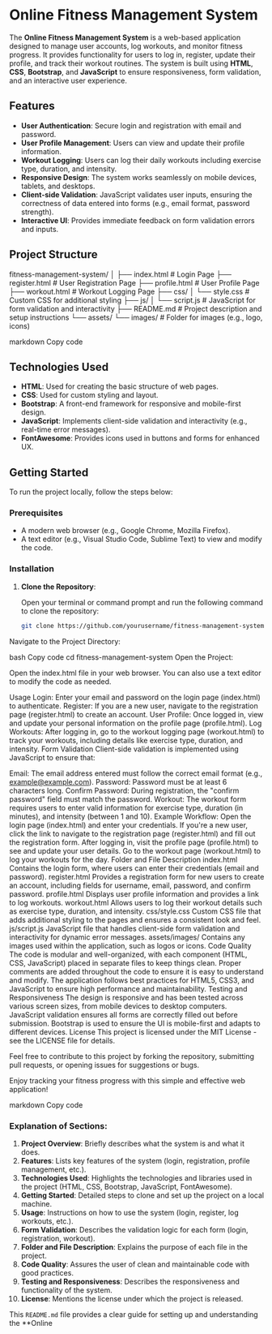 # Online Fitness Management System

The **Online Fitness Management System** is a web-based application designed to manage user accounts, log workouts, and monitor fitness progress. It provides functionality for users to log in, register, update their profile, and track their workout routines. The system is built using **HTML**, **CSS**, **Bootstrap**, and **JavaScript** to ensure responsiveness, form validation, and an interactive user experience.

## Features

- **User Authentication**: Secure login and registration with email and password.
- **User Profile Management**: Users can view and update their profile information.
- **Workout Logging**: Users can log their daily workouts including exercise type, duration, and intensity.
- **Responsive Design**: The system works seamlessly on mobile devices, tablets, and desktops.
- **Client-side Validation**: JavaScript validates user inputs, ensuring the correctness of data entered into forms (e.g., email format, password strength).
- **Interactive UI**: Provides immediate feedback on form validation errors and inputs.

## Project Structure

fitness-management-system/ │ ├── index.html # Login Page ├── register.html # User Registration Page ├── profile.html # User Profile Page ├── workout.html # Workout Logging Page ├── css/ │ └── style.css # Custom CSS for additional styling ├── js/ │ └── script.js # JavaScript for form validation and interactivity ├── README.md # Project description and setup instructions └── assets/ └── images/ # Folder for images (e.g., logo, icons)

markdown
Copy code

## Technologies Used

- **HTML**: Used for creating the basic structure of web pages.
- **CSS**: Used for custom styling and layout.
- **Bootstrap**: A front-end framework for responsive and mobile-first design.
- **JavaScript**: Implements client-side validation and interactivity (e.g., real-time error messages).
- **FontAwesome**: Provides icons used in buttons and forms for enhanced UX.

## Getting Started

To run the project locally, follow the steps below:

### Prerequisites

- A modern web browser (e.g., Google Chrome, Mozilla Firefox).
- A text editor (e.g., Visual Studio Code, Sublime Text) to view and modify the code.

### Installation

1. **Clone the Repository**:

   Open your terminal or command prompt and run the following command to clone the repository:

   ```bash
   git clone https://github.com/yourusername/fitness-management-system.git
Navigate to the Project Directory:

bash
Copy code
cd fitness-management-system
Open the Project:

Open the index.html file in your web browser. You can also use a text editor to modify the code as needed.

Usage
Login: Enter your email and password on the login page (index.html) to authenticate.
Register: If you are a new user, navigate to the registration page (register.html) to create an account.
User Profile: Once logged in, view and update your personal information on the profile page (profile.html).
Log Workouts: After logging in, go to the workout logging page (workout.html) to track your workouts, including details like exercise type, duration, and intensity.
Form Validation
Client-side validation is implemented using JavaScript to ensure that:

Email: The email address entered must follow the correct email format (e.g., example@example.com).
Password: Password must be at least 6 characters long.
Confirm Password: During registration, the "confirm password" field must match the password.
Workout: The workout form requires users to enter valid information for exercise type, duration (in minutes), and intensity (between 1 and 10).
Example Workflow:
Open the login page (index.html) and enter your credentials.
If you're a new user, click the link to navigate to the registration page (register.html) and fill out the registration form.
After logging in, visit the profile page (profile.html) to see and update your user details.
Go to the workout page (workout.html) to log your workouts for the day.
Folder and File Description
index.html
Contains the login form, where users can enter their credentials (email and password).
register.html
Provides a registration form for new users to create an account, including fields for username, email, password, and confirm password.
profile.html
Displays user profile information and provides a link to log workouts.
workout.html
Allows users to log their workout details such as exercise type, duration, and intensity.
css/style.css
Custom CSS file that adds additional styling to the pages and ensures a consistent look and feel.
js/script.js
JavaScript file that handles client-side form validation and interactivity for dynamic error messages.
assets/images/
Contains any images used within the application, such as logos or icons.
Code Quality
The code is modular and well-organized, with each component (HTML, CSS, JavaScript) placed in separate files to keep things clean.
Proper comments are added throughout the code to ensure it is easy to understand and modify.
The application follows best practices for HTML5, CSS3, and JavaScript to ensure high performance and maintainability.
Testing and Responsiveness
The design is responsive and has been tested across various screen sizes, from mobile devices to desktop computers.
JavaScript validation ensures all forms are correctly filled out before submission.
Bootstrap is used to ensure the UI is mobile-first and adapts to different devices.
License
This project is licensed under the MIT License - see the LICENSE file for details.

Feel free to contribute to this project by forking the repository, submitting pull requests, or opening issues for suggestions or bugs.

Enjoy tracking your fitness progress with this simple and effective web application!

markdown
Copy code

### Explanation of Sections:

1. **Project Overview**: Briefly describes what the system is and what it does.
2. **Features**: Lists key features of the system (login, registration, profile management, etc.).
3. **Technologies Used**: Highlights the technologies and libraries used in the project (HTML, CSS, Bootstrap, JavaScript, FontAwesome).
4. **Getting Started**: Detailed steps to clone and set up the project on a local machine.
5. **Usage**: Instructions on how to use the system (login, register, log workouts, etc.).
6. **Form Validation**: Describes the validation logic for each form (login, registration, workout).
7. **Folder and File Description**: Explains the purpose of each file in the project.
8. **Code Quality**: Assures the user of clean and maintainable code with good practices.
9. **Testing and Responsiveness**: Describes the responsiveness and functionality of the system.
10. **License**: Mentions the license under which the project is released.

This `README.md` file provides a clear guide for setting up and understanding the **Online 
